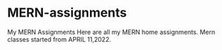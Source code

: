 # MERN-assignments
My MERN Assignments
Here are all my MERN home assignments.
Mern classes started from APRIL 11,2022.
